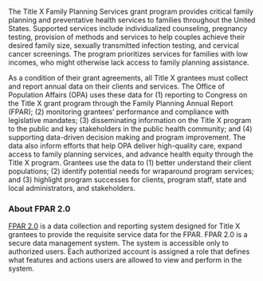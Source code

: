 The Title X Family Planning Services grant program provides critical family planning and preventative health services to families throughout the United States. Supported services include individualized counseling, pregnancy testing, provision of methods and services to help couples achieve their desired family size, sexually transmitted infection testing, and cervical cancer screenings. The program prioritizes services for families with low incomes, who might otherwise lack access to family planning assistance.

As a condition of their grant agreements, all Title X grantees must collect and report annual data on their clients and services. The Office of Population Affairs (OPA) uses these data for (1) reporting to Congress on the Title X grant program through the Family Planning Annual Report (FPAR); (2) monitoring grantees’ performance and compliance with legislative mandates; (3) disseminating information on the Title X program to the public and key stakeholders in the public health community; and (4) supporting data-driven decision making and program improvement. The data also inform efforts that help OPA deliver high-quality care, expand access to family planning services, and advance health equity through the Title X program. Grantees use the data to (1) better understand their client populations; (2) identify potential needs for wraparound program services; and (3) highlight program successes for clients, program staff, state and local administrators, and stakeholders. 


###	About FPAR 2.0

[FPAR 2.0](https://fpar.opa.hhs.gov/) is a data collection and reporting system designed for Title X grantees to provide the requisite service data for the FPAR. FPAR 2.0 is a secure data management system. The system is accessible only to authorized users. Each authorized account is assigned a role that defines what features and actions users are allowed to view and perform in the system.